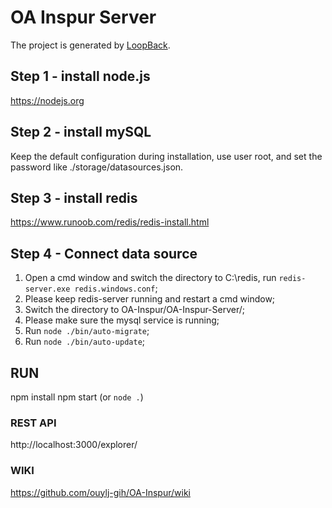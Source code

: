 # OA Inspur Server

The project is generated by [LoopBack](http://loopback.io).

## Step 1 - install node.js
https://nodejs.org

## Step 2 - install mySQL
Keep the default configuration during installation, use user root, and set the password like ./storage/datasources.json.

## Step 3 - install redis
https://www.runoob.com/redis/redis-install.html

## Step 4 - Connect data source
1. Open a cmd window and switch the directory to C:\redis, run `redis-server.exe redis.windows.conf`;
2. Please keep redis-server running and restart a cmd window;
3. Switch the directory to  OA-Inspur/OA-Inspur-Server/;
4. Please make sure the mysql service is running;
5. Run `node ./bin/auto-migrate`;
6. Run `node ./bin/auto-update`;

## RUN
npm install
npm start (or `node .`)

### REST API 
http://localhost:3000/explorer/

### WIKI 
https://github.com/ouylj-gih/OA-Inspur/wiki

